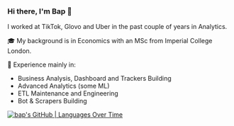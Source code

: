 ### Hi there, I'm Bap 👋

I worked at TikTok, Glovo and Uber in the past couple of years in Analytics. 

🎓 My background is in Economics with an MSc from Imperial College London. 

💽 Experience mainly in: 
- Business Analysis, Dashboard and Trackers Building
- Advanced Analytics (some ML)
- ETL Maintenance and Engineering
- Bot & Scrapers Building

[![bap's GitHub | Languages Over Time](https://stats.quine.sh/bap/languages-over-time?theme=dark)](https://quine.sh)

